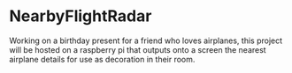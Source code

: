 # NearbyFlightRadar
Working on a birthday present for a friend who loves airplanes, this project will be hosted on a raspberry pi that outputs onto a screen the nearest airplane details for use as decoration in their room.
